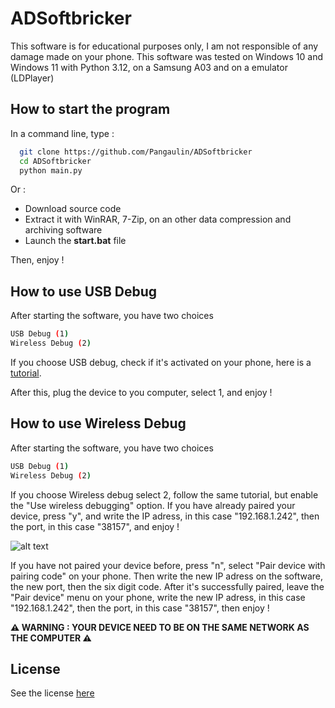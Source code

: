 # ADSoftbricker

This software is for educational purposes only, I am not responsible of any damage made on your phone. This software was tested on Windows 10 and Windows 11 with Python 3.12, on a Samsung A03 and on a emulator (LDPlayer)

## How to start the program

In a command line, type :

```bash
  git clone https://github.com/Pangaulin/ADSoftbricker
  cd ADSoftbricker
  python main.py
```
Or : 
- Download source code
- Extract it with WinRAR, 7-Zip, on an other data compression and archiving software
- Launch the **start.bat** file

Then, enjoy !
## How to use USB Debug
After starting the software, you have two choices
```bash
USB Debug (1)
Wireless Debug (2)
```
If you choose USB debug, check if it's activated on your phone, here is a [tutorial](https://developer.android.com/studio/debug/dev-options?hl=en#enable). 

After this, plug the device to you computer, select 1, and enjoy !
## How to use Wireless Debug

After starting the software, you have two choices
```bash
USB Debug (1)
Wireless Debug (2)
```

If you choose Wireless debug select 2, follow the same tutorial, but enable the "Use wireless debugging" option. If you have already paired your device, press "y", and write the IP adress, in this case "192.168.1.242", then the port, in this case "38157", and enjoy !

![alt text](https://developer.android.com/static/studio/images/run/adb_wifi-wireless_debugging.png)

If you have not paired your device before, press "n", select "Pair device with pairing code" on your phone. Then write the new IP adress on the software, the new port, then the six digit code. After it's successfully paired, leave the "Pair device" menu on your phone, write the new IP adress, in this case "192.168.1.242", then the port, in this case "38157", then enjoy ! 

**⚠️ WARNING : YOUR DEVICE NEED TO BE ON THE SAME NETWORK AS THE COMPUTER ⚠️**

## License

See the license [here](https://github.com/Pangaulin/ADSoftbricker/blob/main/LICENSE.txt)
